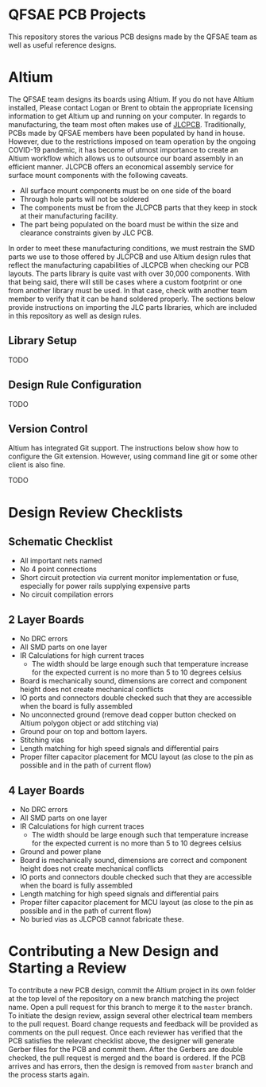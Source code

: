 # QFSAE PCB Projects

This repository stores the various PCB designs made by the QFSAE team as well as useful reference designs.

# Altium

The QFSAE team designs its boards using Altium. If you do not have Altium installed, Please contact Logan or Brent to obtain the appropriate licensing information to get Altium up and running on your computer. In regards to manufacturing, the team most often makes use of [JLCPCB](https://jlcpcb.com/). Traditionally, PCBs made by QFSAE members have been populated by hand in house. However, due to the restrictions imposed on team operation by the ongoing COVID-19 pandemic, it has become of utmost importance to create an Altium workflow which allows us to outsource our board assembly in an efficient manner. JLCPCB offers an economical assembly service for surface mount components with the following caveats.

- All surface mount components must be on one side of the board
- Through hole parts will not be soldered
- The components must be from the JLCPCB parts that they keep in stock at their manufacturing facility.
- The part being populated on the board must be within the size and clearance constraints given by JLC PCB.

In order to meet these manufacturing conditions, we must restrain the SMD parts we use to those offered by JLCPCB and use Altium design rules that reflect the manufacturing capabilities of JLCPCB when checking our PCB layouts. The parts library is quite vast with over 30,000 components. With that being said, there will still be cases where a custom footprint or one from another library must be used. In that case, check with another team member to verify that it can be hand soldered properly. The sections below provide instructions on importing the JLC parts libraries, which are included in this repository as well as design rules.

## Library Setup
TODO

## Design Rule Configuration

TODO 

## Version Control

Altium has integrated Git support. The instructions below show how to configure the Git extension. However, using command line git or some other client is also fine. 

TODO

# Design Review Checklists

## Schematic Checklist
- All important nets named
- No 4 point connections
- Short circuit protection via current monitor implementation or fuse, especially for power rails supplying expensive parts
- No circuit compilation errors

## 2 Layer Boards

- No DRC errors
- All SMD parts on one layer
- IR Calculations for high current traces
  * The width should be large enough such that temperature increase for the expected current is no more than 5 to 10 degrees celsius
- Board is mechanically sound, dimensions are correct and component height does not create mechanical conflicts
- IO ports and connectors double checked such that they are accessible when the board is fully assembled
- No unconnected ground (remove dead copper button checked on Altium polygon object or add stitching via)
- Ground pour on top and bottom layers.
- Stitching vias
- Length matching for high speed signals and differential pairs
- Proper filter capacitor placement for MCU layout (as close to the pin as possible and in the path of current flow)

## 4 Layer Boards

- No DRC errors
- All SMD parts on one layer
- IR Calculations for high current traces
  * The width should be large enough such that temperature increase for the expected current is no more than 5 to 10 degrees celsius
- Ground and power plane
- Board is mechanically sound, dimensions are correct and component height does not create mechanical conflicts
- IO ports and connectors double checked such that they are accessible when the board is fully assembled
- Length matching for high speed signals and differential pairs
- Proper filter capacitor placement for MCU layout (as close to the pin as possible and in the path of current flow)
- No buried vias as JLCPCB cannot fabricate these.

# Contributing a New Design and Starting a Review
To contribute a new PCB design, commit the Altium project in its own folder at the top level of the repository on a new branch matching the project name. Open a pull request for this branch to merge it to the `master` branch. To initiate the design review, assign several other electrical team members to the pull request. Board change requests and feedback will be provided as comments on the pull request. Once each reviewer has verified that the PCB satisfies the relevant checklist above, the designer will generate Gerber files for the PCB and commit them. After the Gerbers are double checked, the pull request is merged and the board is ordered. If the PCB arrives and has errors, then the design is removed from `master` branch and the process starts again.


